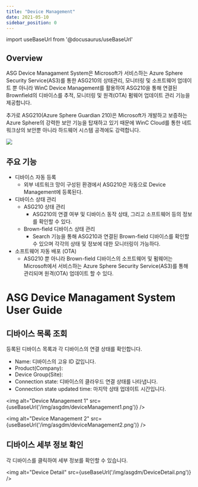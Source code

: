 ```yaml
---
title: "Device Management"
date: 2021-05-10
sidebar_position: 0
---
```


import useBaseUrl from '@docusaurus/useBaseUrl'

## Overview

ASG Device Managament System은 Microsoft가 서비스하는 Azure Sphere Security Service(AS3)를 통한 ASG210의 상태관리, 모니터링 및 소프트웨어 업데이트 뿐 아니라 WinC Device Management를 활용하여 ASG210을 통해 연결된 Brownfield의 디바이스를 추적, 모니터링 및 원격(OTA) 펌웨어 업데이트 관리 기능을 제공합니다.

추가로 ASG210(Azure Sphere Guardian 210)은 Microsoft가 개발하고 보증하는 Azure Sphere의 강력한 보안 기능을 탑재하고 있기 때문에 WinC Cloud를 통한 네트워크상의 보안뿐 아니라 하드웨어 시스템 공격에도 강력합니다.


![](https://paper-attachments.dropbox.com/s_6B416B4379E3C4034F7587B155C6F6BEFE698D1D76F13665776365B9EF449879_1600332116076_image.png)



## 주요 기능

- 디바이스 자동 등록
  - 외부 네트워크 망이 구성된 환경에서 ASG210은 자동으로 Device Management에 등록된다.
- 디바이스 상태 관리
  - ASG210 상태 관리
    - ASG210의 연결 여부 및 디바이스 동작 상태, 그리고 소프트웨어 등의 정보를 확인할 수 있다.
  - Brown-field 디바이스 상태 관리
    - Search 기능을 통해 ASG210과 연결된 Brown-field 디바이스를 확인할 수 있으며 각각의 상태 및 정보에 대한 모니터링이 가능하다.
- 소프트웨어 자동 배포 (OTA)
  - ASG210 뿐 아니라 Brown-field 디바이스의 소프트웨어 및 펌웨어는 Microsoft에서 서비스하는 Azure Sphere Security Service(AS3)를 통해 관리되며 원격(OTA) 업데이트 할 수 있다.



# ASG Device Managament System User Guide


## 디바이스 목록 조회

등록된 디바이스 목록과 각 디바이스의 연결 상태를 확인합니다.


- Name: 디바이스의 고유 ID 값입니다.
- Product(Company):
- Device Group(Site): 
- Connection state: 디바이스의 클라우드 연결 상태를 나타냅니다.
- Connection state updated time: 마지막 상태 업데이트 시간입니다.

<img alt="Device Management 1" src={useBaseUrl('/img/asgdm/deviceManagement1.png')} />

<img alt="Device Management 2" src={useBaseUrl('/img/asgdm/deviceManagement2.png')} />


## 디바이스 세부 정보 확인

각 디바이스를 클릭하여 세부 정보를 확인할 수 있습니다.


<img alt="Device Detail" src={useBaseUrl('/img/asgdm/DeviceDetail.png')} />

